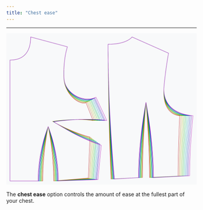 ```yaml
---
title: "Chest ease"
---
```


***

![The effect of the chest ease option on the pattern](sample.png)

The **chest ease** option controls the amount of ease at the fullest part of your chest.





